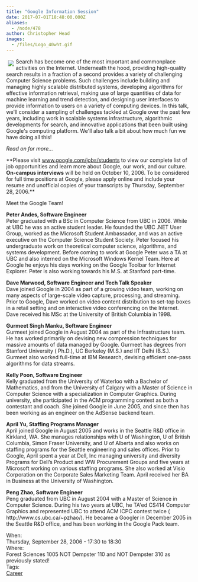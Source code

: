 ```yaml
---
title: "Google Information Session"
date: 2017-07-01T18:48:00.000Z
aliases:
  - /node/478
author: Christopher Head
images:
  - /files/Logo_40wht.gif
---
```


<div class="field field-name-body field-type-text-with-summary field-label-hidden"><div class="field-items"><div class="field-item even"><p><img src="/files/Logo_40wht.gif" align="left" vspace="5" hspace="5">Search has become one of the most important and commonplace activities on the Internet. Underneath the hood, providing high-quality search results in a fraction of a second provides a variety of challenging Computer Science problems. Such challenges include building and managing highly scalable distributed systems, developing algorithms for effective information retrieval, making use of large quantities of data for machine learning and trend detection, and designing user interfaces to provide information to users on a variety of computing devices. In this talk, we&apos;ll consider a sampling of challenges tackled at Google over the past few years, including work in scalable systems infrastructure, algorithmic developments for search, and innovative applications that been built using Google&apos;s computing platform. We&apos;ll also talk a bit about how much fun we have doing all this!</p>
<p><em>Read on for more...</em></p>
<!--break--><p>**Please visit <a href="https://www.google.com/jobs/students">www.google.com/jobs/students</a> to view our complete list of job opportunities and learn more about Google, our work, and our culture. <strong>On-campus interviews</strong> will be held on October 10, 2006.  To be considered for full time positions at Google, please apply online and include your resume and unofficial copies of your transcripts by Thursday, September 28, 2006.**</p>
<p>Meet the Google Team!</p>
<p><strong>Peter Andes, Software Engineer</strong><br>
Peter graduated with a BSc in Computer Science from UBC in 2006. While at UBC he was an active student leader. He founded the UBC .NET User Group, worked as the Microsoft Student Ambassador, and was an active executive on the Computer Science Student Society. Peter focused his undergraduate work on theoretical computer science, algorithms, and systems development. Before coming to work at Google Peter was a TA at UBC and also interned on the Microsoft Windows Kernel Team. Here at Google he enjoys his days working on the Google Toolbar for Internet Explorer. Peter is also working towards his M.S. at Stanford part-time.</p>
<p><strong>Dave Marwood, Software Engineer and Tech Talk Speaker</strong><br>
Dave joined Google in 2004 as part of a growing video team, working on many aspects of large-scale video capture, processing, and streaming. Prior to Google, Dave worked on video content distribution to set-top boxes in a retail setting and on interactive video conferencing on the Internet.  Dave received his MSc at the University of British Columbia in 1998.</p>
<p><strong>Gurmeet Singh Manku, Software Engineer</strong><br>
Gurmeet joined Google in August 2004 as part of the Infrastructure team. He has worked primarily on devising new compression techniques for massive amounts of data managed by Google. Gurmeet has degrees from Stanford University ( Ph.D.), UC Berkeley (M.S.) and IIT Delhi (B.S.). Gurmeet also worked full-time at IBM Research, devising efficient one-pass algorithms for data streams.</p>
<p><strong>Kelly Poon, Software Engineer</strong><br>
Kelly graduated from the University of Waterloo with a Bachelor of Mathematics, and from the University of Calgary with a Master of Science in Computer Science with a specialization in Computer Graphics. During university, she participated in the ACM programming contest as both a contestant and coach. She joined Google in June 2005, and since then has been working as an engineer on the AdSense backend team.</p>
<p><strong>April Yu, Staffing Programs Manager</strong><br>
April joined Google in August 2005 and works in the Seattle R&amp;D office in Kirkland, WA. She manages relationships with U of Washington, U of British Columbia, Simon Fraser University, and U of Alberta and also works on staffing programs for the Seattle engineering and sales offices. Prior to Google, April spent a year at Dell, Inc managing university and diversity Programs for Dell&#x2019;s Product and WW Procurement Groups and five years at Microsoft working on various staffing programs. She also worked at Visio Corporation on the Corporate Sales Marketing Team. April received her BA in Business at the University of Washington.</p>
<p><strong>Peng Zhao, Software Engineer</strong><br>
Peng graduated from UBC in August 2004 with a Master of Science in Computer Science. During his two years at UBC, he TA&apos;ed CS414 Computer Graphics and represented UBC to attend ACM ICPC contest twice ( http://www.cs.ubc.ca/~pzhao/). He became a Googler in December 2005 in the Seattle R&amp;D office, and has been working in the Google Pack team.</p>
</div></div></div><div class="field field-name-field-dates field-type-datetime field-label-above"><div class="field-label">When:&#xA0;</div><div class="field-items"><div class="field-item even"><span class="date-display-single">Thursday, September 28, 2006 - <span class="date-display-range"><span class="date-display-start">17:30</span> to <span class="date-display-end">18:30</span></span></span></div></div></div><div class="field field-name-field-location field-type-text field-label-above"><div class="field-label">Where:&#xA0;</div><div class="field-items"><div class="field-item even">Forest Sciences 1005 NOT Dempster 110 and NOT Dempster 310 as previously stated!</div></div></div>    <footer>
    <div class="field field-name-field-tags field-type-taxonomy-term-reference field-label-above"><div class="field-label">Tags:&#xA0;</div><div class="field-items"><div class="field-item even"><a href="/career">Career</a></div></div></div>      </footer>
